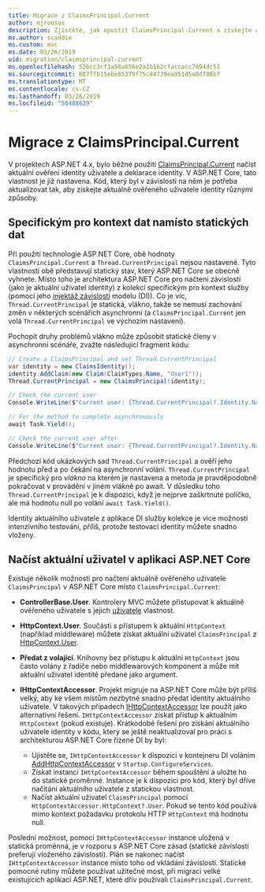 ```yaml
---
title: Migrace z ClaimsPrincipal.Current
author: mjrousos
description: Zjistěte, jak opustit ClaimsPrincipal.Current a získejte aktuálně ověřeného uživatele identity a deklarací identity v ASP.NET Core.
ms.author: scaddie
ms.custom: mvc
ms.date: 03/26/2019
uid: migration/claimsprincipal-current
ms.openlocfilehash: 526cc3cf3a58a656e2a1b162cfaccacc7694dc51
ms.sourcegitcommit: 687ffb15ebe65379f75c84739ea851d5a0d788b7
ms.translationtype: MT
ms.contentlocale: cs-CZ
ms.lasthandoff: 03/26/2019
ms.locfileid: "58488639"
---
```

# <a name="migrate-from-claimsprincipalcurrent"></a>Migrace z ClaimsPrincipal.Current

V projektech ASP.NET 4.x, bylo běžné použití [ClaimsPrincipal.Current](/dotnet/api/system.security.claims.claimsprincipal.current) načíst aktuální ověření identity uživatele a deklarace identity. V ASP.NET Core, tato vlastnost je již nastavena. Kód, který byl v závislosti na něm je potřeba aktualizovat tak, aby získejte aktuálně ověřeného uživatele identity různými způsoby.

## <a name="context-specific-data-instead-of-static-data"></a>Specifickým pro kontext dat namísto statických dat

Při použití technologie ASP.NET Core, obě hodnoty `ClaimsPrincipal.Current` a `Thread.CurrentPrincipal` nejsou nastavené. Tyto vlastnosti obě představují statický stav, který ASP.NET Core se obecně vyhnete. Místo toho je architektura ASP.NET Core pro načtení závislostí (jako je aktuální uživatel identity) z kolekcí specifickým pro kontext služby (pomocí jeho [injektáž závislostí](xref:fundamentals/dependency-injection) modelu (DI)). Co je víc, `Thread.CurrentPrincipal` je statická, vlákno, takže se nemusí zachování změn v některých scénářích asynchronní (a `ClaimsPrincipal.Current` jen volá `Thread.CurrentPrincipal` ve výchozím nastavení).

Pochopit druhy problémů vlákno může způsobit statické členy v asynchronní scénáře, zvažte následující fragment kódu:

```csharp
// Create a ClaimsPrincipal and set Thread.CurrentPrincipal
var identity = new ClaimsIdentity();
identity.AddClaim(new Claim(ClaimTypes.Name, "User1"));
Thread.CurrentPrincipal = new ClaimsPrincipal(identity);

// Check the current user
Console.WriteLine($"Current user: {Thread.CurrentPrincipal?.Identity.Name}");

// For the method to complete asynchronously
await Task.Yield();

// Check the current user after
Console.WriteLine($"Current user: {Thread.CurrentPrincipal?.Identity.Name}");
```

Předchozí kód ukázkových sad `Thread.CurrentPrincipal` a ověří jeho hodnotu před a po čekání na asynchronní volání. `Thread.CurrentPrincipal` je specifický pro *vlákno* na kterém je nastavena a metoda je pravděpodobně pokračovat v provádění v jiném vlákně po await. V důsledku toho `Thread.CurrentPrincipal` je k dispozici, když je nejprve zaškrtnuté políčko, ale má hodnotu null po volání `await Task.Yield()`.

Identity aktuálního uživatele z aplikace DI služby kolekce je více možností intenzivního testování, příliš, protože testovací identity můžete snadno vloženy.

## <a name="retrieve-the-current-user-in-an-aspnet-core-app"></a>Načíst aktuální uživatel v aplikaci ASP.NET Core

Existuje několik možností pro načtení aktuálně ověřeného uživatele `ClaimsPrincipal` v ASP.NET Core místo `ClaimsPrincipal.Current`:

* **ControllerBase.User**. Kontrolery MVC můžete přistupovat k aktuálně ověřeného uživatele s jejich [uživatele](/dotnet/api/microsoft.aspnetcore.mvc.controllerbase.user) vlastnost.
* **HttpContext.User**. Součásti s přístupem k aktuální `HttpContext` (například middleware) můžete získat aktuální uživatel `ClaimsPrincipal` z [HttpContext.User](/dotnet/api/microsoft.aspnetcore.http.httpcontext.user).
* **Předat z volající**. Knihovny bez přístupu k aktuální `HttpContext` jsou často volány z řadiče nebo middlewarových komponent a může mít aktuální uživatel identitě předané jako argument.
* **IHttpContextAccessor**. Projekt migruje na ASP.NET Core může být příliš velký, aby ke všem místům nezbytné snadno předat identity aktuálního uživatele. V takových případech [IHttpContextAccessor](/dotnet/api/microsoft.aspnetcore.http.ihttpcontextaccessor) lze použít jako alternativní řešení. `IHttpContextAccessor` získat přístup k aktuálním `HttpContext` (pokud existuje). Krátkodobé řešení pro získání aktuálního uživatele identity v kódu, který se ještě neaktualizoval pro práci s architekturou ASP.NET Core řízené DI by byl:

  * Ujistěte se, `IHttpContextAccessor` k dispozici v kontejneru DI voláním [AddHttpContextAccessor](https://github.com/aspnet/Hosting/issues/793) v `Startup.ConfigureServices`.
  * Získat instanci `IHttpContextAccessor` během spouštění a uložte ho do statické proměnné. Instance je k dispozici pro kód, který byl dříve načítání aktuálního uživatele z statickou vlastnost.
  * Načíst aktuální uživatel `ClaimsPrincipal` pomocí `HttpContextAccessor.HttpContext?.User`. Pokud se tento kód používá mimo kontext požadavku protokolu HTTP `HttpContext` má hodnotu null.

Poslední možnost, pomocí `IHttpContextAccessor` instance uložená v statická proměnná, je v rozporu s ASP.NET Core zásad (statické závislostí preferují vloženého závislosti). Plán se nakonec načíst `IHttpContextAccessor` instance místo toho od vkládání závislostí. Statické pomocné rutiny můžete používat užitečné most, při migraci velké existujících aplikací ASP.NET, které dřív používali `ClaimsPrincipal.Current`.
